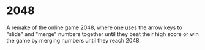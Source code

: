 # 2048
A remake of the online game 2048, where one uses the arrow keys to "slide" and "merge" numbers together until they beat their high score or win the game by merging numbers until they reach 2048.
